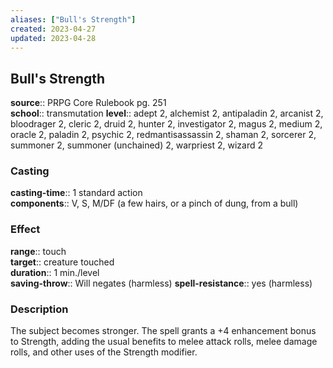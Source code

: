```yaml
---
aliases: ["Bull's Strength"]
created: 2023-04-27
updated: 2023-04-28
---
```


## Bull's Strength

**source**:: PRPG Core Rulebook pg. 251  
**school**:: transmutation
**level**:: adept 2, alchemist 2, antipaladin 2, arcanist 2, bloodrager 2, cleric 2, druid 2, hunter 2, investigator 2, magus 2, medium 2, oracle 2, paladin 2, psychic 2, redmantisassassin 2, shaman 2, sorcerer 2, summoner 2, summoner (unchained) 2, warpriest 2, wizard 2

### Casting

**casting-time**:: 1 standard action  
**components**:: V, S, M/DF (a few hairs, or a pinch of dung, from a bull)

### Effect

**range**:: touch  
**target**:: creature touched  
**duration**:: 1 min./level  
**saving-throw**:: Will negates (harmless)
**spell-resistance**:: yes (harmless)

### Description

The subject becomes stronger. The spell grants a +4 enhancement bonus to Strength, adding the usual benefits to melee attack rolls, melee damage rolls, and other uses of the Strength modifier.
